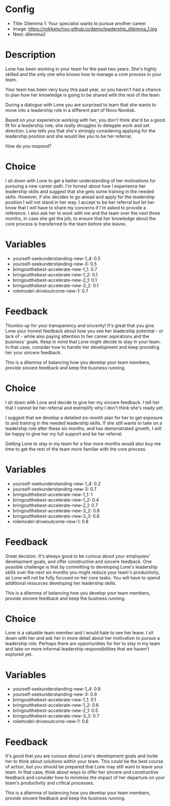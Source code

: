 # Config
 - Title: Dilemma 1: Your specialist wants to pursue another career
 - Image: https://mikkelschou.github.io/demo/leadership_dilemma_1.jpg
 - Next: dilemma2


# Description
Lone has been working in your team for the past two years. She's highly skilled and the only one who knows how to manage a core process in your team. 

Your team has been very busy this past year, so you haven't had a chance to plan how her knowledge is going to be shared with the rest of the team. 

During a dialogue with Lone you are surprised to learn that she wants to move into a leadership role in a different part of Novo Nordisk. 

Based on your experience working with her, you don't think she'd be a good fit for a leadership role; she really struggles to delegate work and set direction. Lone tells you that she's strongly considering applying for the leadership position and she would like you to be her referral. 

How do you respond?


# Choice
I sit down with Lone to get a better understanding of her motivations for pursuing a new career path. I'm honest about how I experience her leadership skills and suggest that she gets some training in the needed skills. However, if she decides to go ahead and apply for the leadership position I will not stand in her way. I accept to be her referral but let her know that I will have to share my concerns if I'm asked to provide a reference. I also ask her to work with me and the team over the next three months, in case she get the job, to ensure that her knowledge about the core process is transferred to the team before she leaves.

# Variables
- yourself-seekunderstanding-new-1_4: 0.5
- yourself-seekunderstanding-new-3: 0.5
- bringoutthebest-accelerate-new-1_1: 0.7
- bringoutthebest-accelerate-new-1_2: 0.1
- bringoutthebest-accelerate-new-2_1: 0.1
- bringoutthebest-accelerate-new-3_2: 0.1
- rolemodel-driveoutcome-new-1: 0.7


# Feedback
Thumbs-up for your transparency and sincerity! It's great that you give Lone your honest feedback about how you see her leadership potential - or lack of - while also paying attention to her career aspirations and the business' goals. Keep in mind that Lone might decide to stay in your team. In that case, consider how to handle her development and keep providing her your sincere feedback.  

This is a dilemma of balancing how you develop your team members, provide sincere feedback and keep the business running.



# Choice
I sit down with Lone and decide to give her my sincere feedback. I tell her that I cannot be her referral and exemplify why I don't think she's ready yet. 

I suggest that we develop a detailed six-month plan for her to get exposure to and training in the needed leadership skills. If she still wants to take on a leadership role after these six months, and has demonstrated growth, I will be happy to give her my full support and be her referral. 

Getting Lone to stay in my team for a few more months would also buy me time to get the rest of the team more familiar with the core process.  

# Variables
- yourself-seekunderstanding-new-1_4: 0.2
- yourself-seekunderstanding-new-3: 0.7
- bringoutthebest-accelerate-new-1_1: 1
- bringoutthebest-accelerate-new-1_2: 0.4
- bringoutthebest-accelerate-new-2_1: 0.7
- bringoutthebest-accelerate-new-3_2: 0.8
- bringoutthebest-accelerate-new-3_3: 0.6
- rolemodel-driveoutcome-new-1: 0.8

# Feedback
Great decision. It's always good to be curious about your employees' development goals, and offer constructive and sincere feedback. One possible challenge is that by committing to developing Lone's leadership skills over the next six months you might reduce your team's productivity, as Lone will not be fully focused on her core tasks. You will have to spend additional resources developing her leadership skills.
 
This is a dilemma of balancing how you develop your team members, provide sincere feedback and keep the business running.






# Choice
Lone is a valuable team member and I would hate to see her leave. I sit down with her and ask her in more detail about her motivation to pursue a leadership role. Perhaps there are opportunities for her to stay in my team and take on more informal leadership responsibilities that we haven’t explored yet.

# Variables
- yourself-seekunderstanding-new-1_4: 0.8
- yourself-seekunderstanding-new-3: 0.9
- bringoutthebest-accelerate-new-1_1: 0.1
- bringoutthebest-accelerate-new-1_2: 0.6
- bringoutthebest-accelerate-new-2_1: 0.5
- bringoutthebest-accelerate-new-3_3: 0.7
- rolemodel-driveoutcome-new-1: 0.6


# Feedback
It's good that you are curious about Lone's development goals and invite her to think about solutions within your team. This could be the best course of action, but you should be prepared that Lone may still want to leave your team. In that case, think about ways to offer her sincere and constructive feedback and consider how to minimise the impact of her departure on your team's productivity and critical processes. 

This is a dilemma of balancing how you develop your team members, provide sincere feedback and keep the business running.



